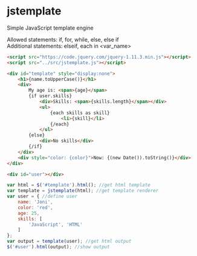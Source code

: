 # jstemplate
Simple JavaScript template engine

Allowed statements: if, for, while, else, else if  
Additional statements: elseif, each <array> in <var_name>

```html
<script src="https://code.jquery.com/jquery-1.11.3.min.js"></script>
<script src="../src/jstemplate.js"></script>

<div id="template" style="display:none">
	<h1>{name.toUpperCase()}</h1>
	<div>
		My age is: <span>{age}</span>
		{if user.skills}
			<div>Skills: <span>{skills.length}</span></div>
			<ul>
				{each skills as skill}
					<li>{skill}</li>
				{/each}
			</ul>
		{else}
			<div>No skills</div>
		{/if}
	</div>
	<div style="color: {color}">Now: {(new Date()).toString()}</div>
</div>

<div id="user"></div>
```

```javascript
var html = $('#template').html(); //get html template
var template = jstemplate(html); //get template renderer
var user = { //define user
	name: 'Joni',
	color: 'red',
	age: 25,
	skills: [
		'JavaScript', 'HTML'
	]
};
var output = template(user); //get html output
$('#user').html(output); //show output
```
